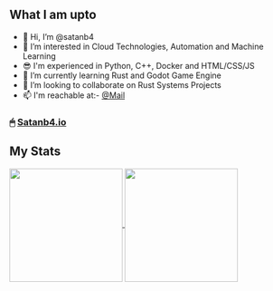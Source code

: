 ## What I am upto
- 👋 Hi, I’m @satanb4
- 👀 I’m interested in Cloud Technologies, Automation and Machine Learning
- 😎 I'm experienced in Python, C++, Docker and HTML/CSS/JS
- 🌱 I’m currently learning Rust and Godot Game Engine
- 💞️ I’m looking to collaborate on Rust Systems Projects
- 📫 I'm reachable at:- [@Mail](sayan.bandyopadhyay@yahoo.co.in)

### 🖱 [Satanb4.io](https://satanb4.github.io/)

## My Stats 

<a href="https://satanb4.github.io/">
  <img height=200 align="center" src="https://github-readme-stats.vercel.app/api?username=satanb4&show_icons=true&theme=synthwave&count_private=true" />
</a>
<a href="https://satanb4.github.io/">
  <img height=200 align="center" src="https://github-readme-stats.vercel.app/api/top-langs/?username=satanb4&theme=synthwave&layout=compact&card_width=320" />
</a>

<!---
satanb4/satanb4 is a ✨ special ✨ repository because its `README.md` (this file) appears on your GitHub profile.
You can click the Preview link to take a look at your changes.
--->
